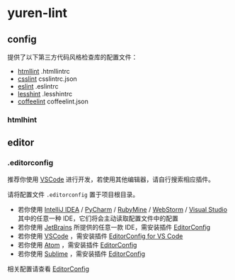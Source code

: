 # yuren-lint

## config

提供了以下第三方代码风格检查库的配置文件：

- [htmllint](https://github.com/htmllint/htmllint/) .htmllintrc
- [csslint](https://github.com/CSSLint/csslint) csslintrc.json
- [eslint](https://github.com/eslint/eslint) .eslintrc
- [lesshint](https://github.com/lesshint/lesshint) .lesshintrc
- [coffeelint](https://github.com/clutchski/coffeelint) coffeelint.json

### htmlhint

## editor

### .editorconfig

推荐你使用 [VSCode](https://code.visualstudio.com/) 进行开发，若使用其他编辑器，请自行搜索相应插件。

请将配置文件 `.editorconfig` 置于项目根目录。

- 若你使用 [IntelliJ IDEA](https://www.jetbrains.com/idea/) / [PyCharm](https://www.jetbrains.com/pycharm/) / [RubyMine](https://www.jetbrains.com/ruby/) / [WebStorm](https://www.jetbrains.com/webstorm/) / [Visual Studio](https://www.visualstudio.com/) 其中的任意一种 IDE，它们将会主动读取配置文件中的配置
- 若你使用 [JetBrains](https://www.jetbrains.com/) 所提供的任意一款 IDE，需安装插件 [EditorConfig](https://plugins.jetbrains.com/plugin/7294-editorconfig)
- 若你使用 [VSCode](https://code.visualstudio.com/) ，需安装插件 [EditorConfig for VS Code](https://marketplace.visualstudio.com/items?itemName=EditorConfig.EditorConfig)
- 若你使用 [Atom](https://atom.io/) ，需安装插件 [EditorConfig](https://atom.io/packages/editorconfig)
- 若你使用 [Sublime](https://www.sublimetext.com/) ，需安装插件 [Editor​Config](https://packagecontrol.io/packages/EditorConfig)

相关配置请查看 [EditorConfig](http://editorconfig.org/)
